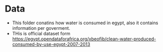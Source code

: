# Data
- This folder conatins how water is consumed in egypt, also it contains information per goverment.
- THis is official dataset form https://egypt.opendataforafrica.org/xbeofib/clean-water-produced-consumed-by-use-egypt-2007-2013
